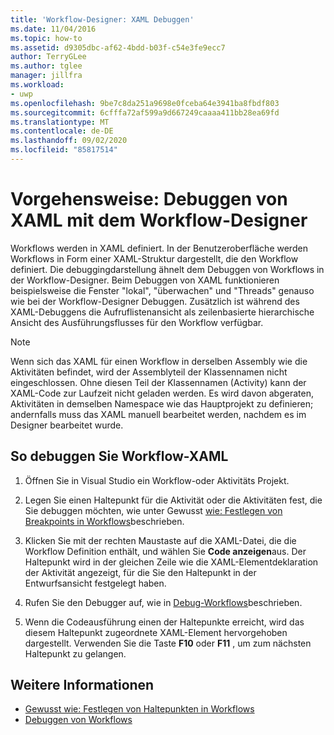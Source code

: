 ```yaml
---
title: 'Workflow-Designer: XAML Debuggen'
ms.date: 11/04/2016
ms.topic: how-to
ms.assetid: d9305dbc-af62-4bdd-b03f-c54e3fe9ecc7
author: TerryGLee
ms.author: tglee
manager: jillfra
ms.workload:
- uwp
ms.openlocfilehash: 9be7c8da251a9698e0fceba64e3941ba8fbdf803
ms.sourcegitcommit: 6cfffa72af599a9d667249caaaa411bb28ea69fd
ms.translationtype: MT
ms.contentlocale: de-DE
ms.lasthandoff: 09/02/2020
ms.locfileid: "85817514"
---
```

# <a name="how-to-debug-xaml-with-the-workflow-designer"></a>Vorgehensweise: Debuggen von XAML mit dem Workflow-Designer

Workflows werden in XAML definiert. In der Benutzeroberfläche werden Workflows in Form einer XAML-Struktur dargestellt, die den Workflow definiert. Die debuggingdarstellung ähnelt dem Debuggen von Workflows in der Workflow-Designer. Beim Debuggen von XAML funktionieren beispielsweise die Fenster "lokal", "überwachen" und "Threads" genauso wie bei der Workflow-Designer Debuggen. Zusätzlich ist während des XAML-Debuggens die Aufruflistenansicht als zeilenbasierte hierarchische Ansicht des Ausführungsflusses für den Workflow verfügbar.

> [!NOTE]
> Wenn sich das XAML für einen Workflow in derselben Assembly wie die Aktivitäten befindet, wird der Assemblyteil der Klassennamen nicht eingeschlossen. Ohne diesen Teil der Klassennamen (Activity) kann der XAML-Code zur Laufzeit nicht geladen werden. Es wird davon abgeraten, Aktivitäten in demselben Namespace wie das Hauptprojekt zu definieren; andernfalls muss das XAML manuell bearbeitet werden, nachdem es im Designer bearbeitet wurde.

## <a name="to-debug-workflow-xaml"></a>So debuggen Sie Workflow-XAML

1. Öffnen Sie in Visual Studio ein Workflow-oder Aktivitäts Projekt.

2. Legen Sie einen Haltepunkt für die Aktivität oder die Aktivitäten fest, die Sie debuggen möchten, wie unter Gewusst [wie: Festlegen von Breakpoints in Workflows](../workflow-designer/how-to-set-breakpoints-in-workflows.md)beschrieben.

3. Klicken Sie mit der rechten Maustaste auf die XAML-Datei, die die Workflow Definition enthält, und wählen Sie **Code anzeigen**aus. Der Haltepunkt wird in der gleichen Zeile wie die XAML-Elementdeklaration der Aktivität angezeigt, für die Sie den Haltepunkt in der Entwurfsansicht festgelegt haben.

4. Rufen Sie den Debugger auf, wie in [Debug-Workflows](debugging-workflows-with-the-workflow-designer.md)beschrieben.

5. Wenn die Codeausführung einen der Haltepunkte erreicht, wird das diesem Haltepunkt zugeordnete XAML-Element hervorgehoben dargestellt. Verwenden Sie die Taste **F10** oder **F11** , um zum nächsten Haltepunkt zu gelangen.

## <a name="see-also"></a>Weitere Informationen

- [Gewusst wie: Festlegen von Haltepunkten in Workflows](../workflow-designer/how-to-set-breakpoints-in-workflows.md)
- [Debuggen von Workflows](debugging-workflows-with-the-workflow-designer.md)

